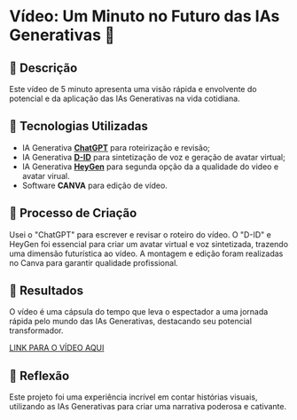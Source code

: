# Vídeo: Um Minuto no Futuro das IAs Generativas 🎥

## 📒 Descrição
Este vídeo de 5 minuto apresenta uma visão rápida e envolvente do potencial e da aplicação das IAs Generativas na vida cotidiana.

## 🤖 Tecnologias Utilizadas
- IA Generativa **[ChatGPT](https://chat.openai.com)** para roteirização e revisão;
- IA Generativa **[D-ID](https://www.d-id.com)** para sintetização de voz e geração de avatar virtual;
- IA Generativa **[HeyGen](https://app.heygen.com/)** para segunda opção da a qualidade do video e avatar virual.
- Software **CANVA** para edição de vídeo.

## 🧐 Processo de Criação
Usei o "ChatGPT" para escrever e revisar o roteiro do vídeo. O "D-ID" e HeyGen foi essencial para criar um avatar virtual e voz sintetizada, trazendo uma dimensão futurística ao vídeo. A montagem e edição foram realizadas no Canva para garantir qualidade profissional.

## 🚀 Resultados
O vídeo é uma cápsula do tempo que leva o espectador a uma jornada rápida pelo mundo das IAs Generativas, destacando seu potencial transformador.

[LINK PARA O VÍDEO AQUI]()

## 💭 Reflexão
Este projeto foi uma experiência incrível em contar histórias visuais, utilizando as IAs Generativas para criar uma narrativa poderosa e cativante.
